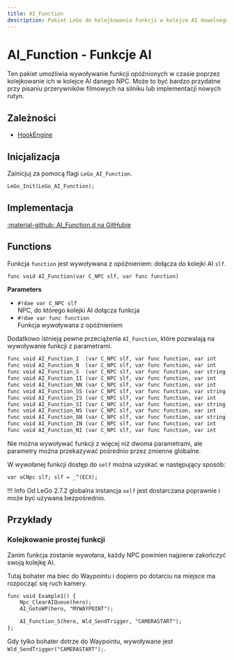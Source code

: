 ```yaml
---
title: AI_Function
description: Pakiet LeGo do kolejkowania funkcji w kolejce AI dowolnego NPC
---
```

# AI_Function - Funkcje AI
Ten pakiet umożliwia wywoływanie funkcji opóźnionych w czasie poprzez kolejkowanie ich w kolejce AI danego NPC. Może to być bardzo przydatne przy pisaniu przerywników filmowych na silniku lub implementacji nowych rutyn.

## Zależności

- [HookEngine](hook_engine.md)

## Inicjalizacja
Zainicjuj za pomocą flagi `LeGo_AI_Function`.
```dae
LeGo_Init(LeGo_AI_Function);
```
## Implementacja
[:material-github: AI_Function.d na GitHubie](https://github.com/Lehona/LeGo/blob/dev/AI_Function.d)

## Functions
Funkcja `function` jest wywoływana z opóźnieniem: dołącza do kolejki AI `slf`.
```dae
func void AI_Function(var C_NPC slf, var func function)
```
**Parameters**

- `#!dae var C_NPC slf`  
    NPC, do którego kolejki AI dołącza funkcja
- `#!dae var func function`  
    Funkcja wywoływana z opóźnieniem

Dodatkowo istnieją pewne przeciążenia `AI_Function`, które pozwalają na wywoływanie funkcji z parametrami.
```dae
func void AI_Function_I  (var C_NPC slf, var func function, var int    param) {}; // Int
func void AI_Function_N  (var C_NPC slf, var func function, var int    param) {}; // Instance (e.g. NPC)
func void AI_Function_S  (var C_NPC slf, var func function, var string param) {}; // String
func void AI_Function_II (var C_NPC slf, var func function, var int    param1, var int    param2) {}; // Int, Int
func void AI_Function_NN (var C_NPC slf, var func function, var int    param1, var int    param2) {}; // Instance, Instance
func void AI_Function_SS (var C_NPC slf, var func function, var string param1, var string param2) {}; // String, String
func void AI_Function_IS (var C_NPC slf, var func function, var int    param1, var string param2) {}; // Int, String
func void AI_Function_SI (var C_NPC slf, var func function, var string param1, var int    param2) {}; // String, Int
func void AI_Function_NS (var C_NPC slf, var func function, var int    param1, var string param2) {}; // Instance, String
func void AI_Function_SN (var C_NPC slf, var func function, var string param1, var int    param2) {}; // String, Istance
func void AI_Function_IN (var C_NPC slf, var func function, var int    param1, var int    param2) {}; // Int, Instance
func void AI_Function_NI (var C_NPC slf, var func function, var int    param1, var int    param2) {}; // Instance, Int
```
Nie można wywoływać funkcji z więcej niż dwoma parametrami, ale parametry można przekazywać pośrednio przez zmienne globalne.

W wywołanej funkcji dostęp do `self` można uzyskać w następujący sposób:
```dae
var oCNpc slf; slf = _^(ECX);
```
!!! Info
    Od LeGo 2.7.2 globalna instancja `self` jest dostarczana poprawnie i może być używana bezpośrednio.

## Przykłady

### Kolejkowanie prostej funkcji
Zanim funkcja zostanie wywołana, każdy NPC powinien najpierw zakończyć swoją kolejkę AI.

Tutaj bohater ma biec do Waypointu i dopiero po dotarciu na miejsce ma rozpocząć się ruch kamery.
```dae
func void Example1() {
    Npc_ClearAIQueue(hero);
    AI_GotoWP(hero, "MYWAYPOINT");

    AI_Function_S(hero, Wld_SendTrigger, "CAMERASTART");
};
```
Gdy tylko bohater dotrze do Waypointu, wywoływane jest `Wld_SendTrigger("CAMERASTART");`.